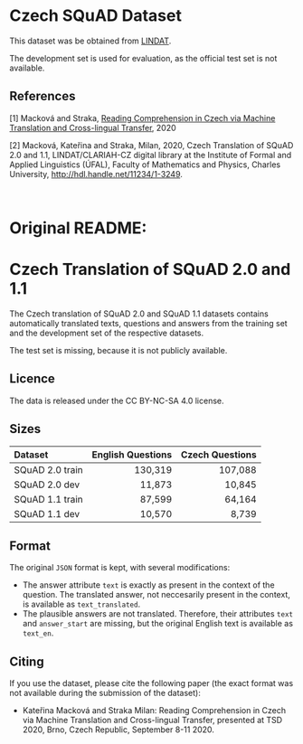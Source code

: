 # Czech SQuAD Dataset 

 This dataset was be obtained from [LINDAT](https://lindat.mff.cuni.cz/repository/xmlui/handle/11234/1-3249).


The development set is used for evaluation, as the official test set is not available.

## References
[1] Macková and Straka, [Reading Comprehension in Czech via Machine Translation and Cross-lingual Transfer](https://browse.arxiv.org/pdf/2007.01667.pdf), 2020

[2] Macková, Kateřina and Straka, Milan, 2020, 
  Czech Translation of SQuAD 2.0 and 1.1, LINDAT/CLARIAH-CZ digital library at the Institute of Formal and Applied Linguistics (ÚFAL), Faculty of Mathematics and Physics, Charles University, 
  http://hdl.handle.net/11234/1-3249.


<br/>

# Original README:

# Czech Translation of SQuAD 2.0 and 1.1

The Czech translation of SQuAD 2.0 and SQuAD 1.1 datasets
contains automatically translated texts, questions and
answers from the training set and the development set
of the respective datasets.

The test set is missing, because it is not publicly available.

## Licence

The data is released under the CC BY-NC-SA 4.0 license.

## Sizes

| Dataset         | English Questions | Czech Questions |
|:----------------|------------------:|----------------:|
| SQuAD 2.0 train |           130,319 |         107,088 |
| SQuAD 2.0 dev   |            11,873 |          10,845 |
| SQuAD 1.1 train |            87,599 |          64,164 |
| SQuAD 1.1 dev   |            10,570 |           8,739 |


## Format

The original `JSON` format is kept, with several modifications:
- The answer attribute `text` is exactly as present in the context of the question. The translated answer, not neccesarily present in the context, is available as `text_translated`.
- The plausible answers are not translated. Therefore, their attributes `text` and `answer_start` are missing, but the original English text is available as `text_en`.

## Citing

If you use the dataset, please cite the following paper (the exact format was not available during the submission of the dataset):
- Kateřina Macková and Straka Milan: Reading Comprehension in Czech via Machine Translation and Cross-lingual Transfer, presented at TSD 2020, Brno, Czech Republic, September 8-11 2020.
